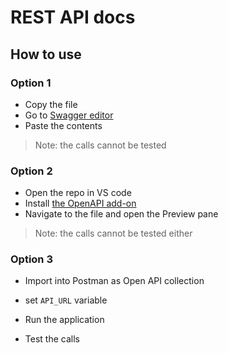 # REST API docs

## How to use

### Option 1

* Copy the file
* Go to [Swagger editor](https://editor.swagger.io/)
* Paste the contents

> Note: the calls cannot be tested

### Option 2

* Open the repo in VS code
* Install [the OpenAPI add-on](https://marketplace.visualstudio.com/items?itemName=42Crunch.vscode-openapi)
* Navigate to the file and open the Preview pane

> Note: the calls cannot be tested either

### Option 3

* Import into Postman as Open API collection



* set `API_URL` variable
* Run the application
* Test the calls
